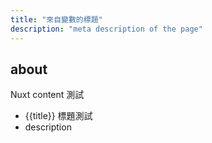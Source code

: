 ```yaml
---
title: "來自變數的標題"
description: "meta description of the page"
---
```


## about

Nuxt content 測試

- {{title}} 標題測試
- description
